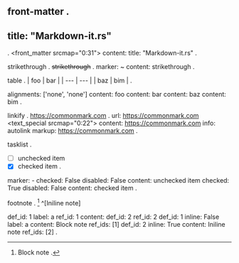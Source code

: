 front-matter
.
---
title: "Markdown-it.rs"
---
.
<root srcmap="0:32">
  <front_matter srcmap="0:31">
    content: title: "Markdown-it.rs"
.

strikethrough
.
~~strikethrough~~
.
<root srcmap="0:18">
  <paragraph srcmap="0:17">
    <strikethrough srcmap="0:17">
      marker: ~
      <text srcmap="2:15">
        content: strikethrough
.

table
.
| foo | bar |
| --- | --- |
| baz | bim |
.
<root srcmap="0:42">
  <table srcmap="0:41">
    alignments: ['none', 'none']
    <thead srcmap="0:27">
      <trow srcmap="0:13">
        <tcell srcmap="2:5">
          <text srcmap="2:5">
            content: foo
        <tcell srcmap="8:11">
          <text srcmap="8:11">
            content: bar
    <tbody srcmap="28:41">
      <trow srcmap="28:41">
        <tcell srcmap="30:33">
          <text srcmap="30:33">
            content: baz
        <tcell srcmap="36:39">
          <text srcmap="36:39">
            content: bim
.

linkify
.
https://commonmark.com
.
<root srcmap="0:23">
  <paragraph srcmap="0:22">
    <linkify srcmap="0:22">
      url: https://commonmark.com
      <text_special srcmap="0:22">
        content: https://commonmark.com
        info: autolink
        markup: https://commonmark.com
.

tasklist
.
- [ ] unchecked item
- [x] checked item
.
<root srcmap="0:40">
  <bullet_list class="contains-task-list" srcmap="0:39">
    marker: -
    <list_item class="task-list-item" srcmap="0:20">
      <todo_checkbox>
        checked: False
        disabled: False
      <text srcmap="2:20">
        content:  unchecked item
    <list_item class="task-list-item" srcmap="21:39">
      <todo_checkbox>
        checked: True
        disabled: False
      <text srcmap="23:39">
        content:  checked item
.

footnote
.
[^a] ^[Iniline note]

[^a]: Block note
.
<root srcmap="0:39">
  <paragraph srcmap="0:20">
    <footnote_ref srcmap="0:4">
      def_id: 1
      label: a
      ref_id: 1
    <text srcmap="4:5">
      content:  
    <footnote_inline srcmap="5:20">
      <footnote_ref>
        def_id: 2
        ref_id: 2
  <footnote_container>
    <footnote_def srcmap="22:38">
      def_id: 1
      inline: False
      label: a
      <paragraph srcmap="28:38">
        <text srcmap="28:38">
          content: Block note
        <footnote_ref_anchor>
          ref_ids: [1]
    <footnote_def>
      def_id: 2
      inline: True
      <paragraph>
        <text srcmap="7:19">
          content: Iniline note
        <footnote_ref_anchor>
          ref_ids: [2]
.
